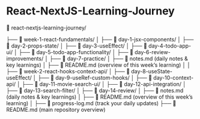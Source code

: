 # React-NextJS-Learning-Journey
📂 react-nextjs-learning-journey/

├── 📁 week-1-react-fundamentals/
│ ├── 📂 day-1-jsx-components/
│ ├── 📂 day-2-props-state/
│ ├── 📂 day-3-useEffect/
│ ├── 📂 day-4-todo-app-ui/
│ ├── 📂 day-5-todo-app-functionality/
│ ├── 📂 day-6-review-improvements/
│ ├── 📂 day-7-practice/
│ ├── 📝 notes.md (daily notes & key learnings)
│ ├── 📄 README.md (overview of this week’s learning)
│
│
├── 📁 week-2-react-hooks-context-api/
│ ├── 📂 day-8-useState-useEffect/
│ ├── 📂 day-9-useRef-custom-hooks/
│ ├── 📂 day-10-context-api/
│ ├── 📂 day-11-movie-search-ui/
│ ├── 📂 day-12-api-integration/
│ ├── 📂 day-13-search-filter/
│ ├── 📂 day-14-review/
│ ├── 📝 notes.md (daily notes & key learnings)
│ ├── 📄 README.md (overview of this week’s learning)
│
├── 📄 progress-log.md (track your daily updates)
├── 📄 README.md (main repository overview)
